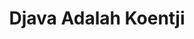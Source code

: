 <div align="center">

<!-- ![Visitor Badge](https://visitor-badge.laobi.icu/badge?page_id=bluntswordman.bluntswordman) -->
  
 # Djava Adalah Koentji
  
 <!-- <img src="https://readme-typing-svg.herokuapp.com/?font=&left=true&width=720&height=45&lines=Bokura+ga+deatta+hi+wa+futari+ni+totte+ichibanme+no+kinen+subeki+hi+da+ne;Soshite+kyou+to+iu+hi+wa+futari+ni+totte+nibanme+no+kinen+subeki+hi+da+ne;Kokoro+kara+aiseru+hito;Kokoro+kara+itoshii+hito;Kono+boku+no+ai+no+mannaka+ni+wa+itsumo+kimi+ga+iru+kara" /> -->
  
<!-- [![An image of @brlnby's Holopin badges, which is a link to view their full Holopin profile](https://holopin.me/brlnby)](https://holopin.io/@brlnby) -->

<!-- ![Github Stats](https://github-readme-stats.vercel.app/api?username=bluntswordman&count_private=true&show_icons=true&include_all_commits=true) -->
<!-- ![Top Langs](https://github-readme-stats.vercel.app/api/top-langs/?username=bluntswordman&hide=TeX&layout=compact) -->

</div>
